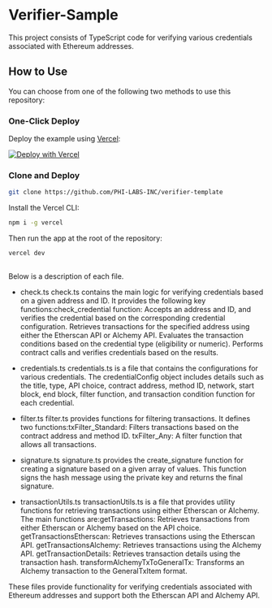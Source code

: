 # Verifier-Sample

This project consists of TypeScript code for verifying various credentials associated with Ethereum addresses.

## How to Use

You can choose from one of the following two methods to use this repository:

### One-Click Deploy

Deploy the example using [Vercel](https://vercel.com?utm_source=github&utm_medium=readme&utm_campaign=vercel-examples):

[![Deploy with Vercel](https://vercel.com/button)](https://vercel.com/new/git/external?repository-url=https://github.com/PHI-LABS-INC/verifier-template&project-name=verifier&repository-name=verifier)

### Clone and Deploy

```bash
git clone https://github.com/PHI-LABS-INC/verifier-template
```

Install the Vercel CLI:

```bash
npm i -g vercel
```

Then run the app at the root of the repository:

```bash
vercel dev
```

##

Below is a description of each file.

- check.ts
  check.ts contains the main logic for verifying credentials based on a given address and ID. It provides the following key functions:check_credential function: Accepts an address and ID, and verifies the credential based on the corresponding credential configuration.
  Retrieves transactions for the specified address using either the Etherscan API or Alchemy API.
  Evaluates the transaction conditions based on the credential type (eligibility or numeric).
  Performs contract calls and verifies credentials based on the results.

- credentials.ts
  credentials.ts is a file that contains the configurations for various credentials. The credentialConfig object includes details such as the title, type, API choice, contract address, method ID, network, start block, end block, filter function, and transaction condition function for each credential.

- filter.ts
  filter.ts provides functions for filtering transactions. It defines two functions:txFilter_Standard: Filters transactions based on the contract address and method ID.
  txFilter_Any: A filter function that allows all transactions.

- signature.ts
  signature.ts provides the create_signature function for creating a signature based on a given array of values. This function signs the hash message using the private key and returns the final signature.

- transactionUtils.ts
  transactionUtils.ts is a file that provides utility functions for retrieving transactions using either Etherscan or Alchemy. The main functions are:getTransactions: Retrieves transactions from either Etherscan or Alchemy based on the API choice.
  getTransactionsEtherscan: Retrieves transactions using the Etherscan API.
  getTransactionsAlchemy: Retrieves transactions using the Alchemy API.
  getTransactionDetails: Retrieves transaction details using the transaction hash.
  transformAlchemyTxToGeneralTx: Transforms an Alchemy transaction to the GeneralTxItem format.

These files provide functionality for verifying credentials associated with Ethereum addresses and support both the Etherscan API and Alchemy API.
